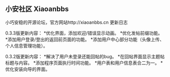 ## 小安社区 Xiaoanbbs
小巧安稳的开源论坛，官方网站http://xiaoanbbs.cn
更新日志

0.3.3版更新内容：
*优化界面，添加欢迎/错误显示动画。
*优化发帖前缀功能。
*添加用户登录/登出的返回前页面的功能。
*添加用户中心部分功能（头像上传、个人信息管理功能）。

0.3.2版更新内容：
*解决了用户未登录还能回帖的bug。
*在回帖界面显示主题帖标题与内容。
*添加程序页面执行时间功能。
*用户表和用户信息表合二为一。
*优化安装向导的界面。
